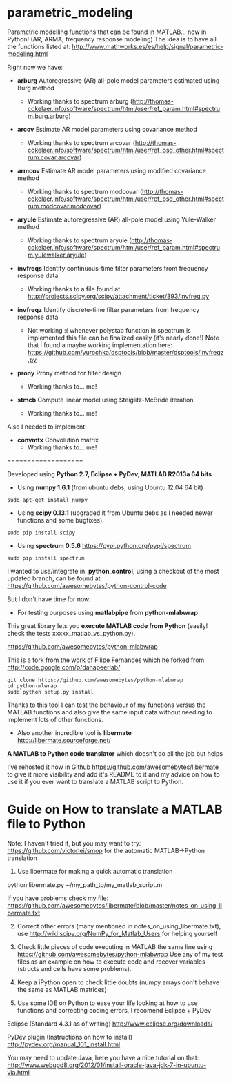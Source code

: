 parametric_modeling
===================

Parametric modelling functions that can be found in MATLAB... now in Python!
(AR, ARMA, frequency response modeling)
The idea is to have all the functions listed at: http://www.mathworks.es/es/help/signal/parametric-modeling.html

Right now we have:

* **arburg**	Autoregressive (AR) all-pole model parameters estimated using Burg method
  * Working thanks to spectrum arburg (http://thomas-cokelaer.info/software/spectrum/html/user/ref_param.html#spectrum.burg.arburg)

* **arcov**	Estimate AR model parameters using covariance method
  * Working thanks to spectrum arcovar (http://thomas-cokelaer.info/software/spectrum/html/user/ref_psd_other.html#spectrum.covar.arcovar)

* **armcov**	Estimate AR model parameters using modified covariance method
  * Working thanks to spectrum modcovar (http://thomas-cokelaer.info/software/spectrum/html/user/ref_psd_other.html#spectrum.modcovar.modcovar)

* **aryule**	Estimate autoregressive (AR) all-pole model using Yule-Walker method
  * Working thanks to spectrum aryule (http://thomas-cokelaer.info/software/spectrum/html/user/ref_param.html#spectrum.yulewalker.aryule)

* **invfreqs**	Identify continuous-time filter parameters from frequency response data
  * Working thanks to a file found at http://projects.scipy.org/scipy/attachment/ticket/393/invfreq.py

* **invfreqz**	Identify discrete-time filter parameters from frequency response data
  * Not working :( whenever polystab function in spectrum is implemented this file can be finalized easily (it's nearly done!) Note that I found a maybe working implementation here: https://github.com/yurochka/dsptools/blob/master/dsptools/invfreqz.py 

* **prony**	 Prony method for filter design
  * Working thanks to... me!

* **stmcb**	Compute linear model using Steiglitz-McBride iteration
  * Working thanks to... me!

Also I needed to implement:

* **convmtx**    Convolution matrix
  * Working thanks to... me!


===================

Developed using **Python 2.7, Eclipse + PyDev, MATLAB R2013a 64 bits**

* Using **numpy 1.6.1** (from ubuntu debs, using Ubuntu 12.04 64 bit)
```
sudo apt-get install numpy
```

* Using **scipy 0.13.1** (upgraded it from Ubuntu debs as I needed newer functions and some bugfixes)
```
sudo pip install scipy
```

* Using **spectrum 0.5.6** https://pypi.python.org/pypi/spectrum
```
sudo pip install spectrum 
```


I wanted to use/integrate in: **python_control**, using a checkout of the most updated branch, can be found at:
https://github.com/awesomebytes/python-control-code

But I don't have time for now.


* For testing purposes using **matlabpipe** from **python-mlabwrap**

This great library lets you **execute MATLAB code from Python** (easily! check the tests xxxxx_matlab_vs_python.py).

https://github.com/awesomebytes/python-mlabwrap

This is a fork from the work of Filipe Fernandes which he forked from http://code.google.com/p/danapeerlab/
```
git clone https://github.com/awesomebytes/python-mlabwrap
cd python-mlwrap
sudo python setup.py install
```

Thanks to this tool I can test the behaviour of my functions versus the MATLAB functions
and also give the same input data without needing to implement lots of other functions.

* Also another incredible tool is **libermate** http://libermate.sourceforge.net/

**A MATLAB to Python code translator** which doesn't do all the job but helps

I've rehosted it now in Github https://github.com/awesomebytes/libermate to give it more visibility and 
add it's README to it and my advice on how to use it if you ever want to translate a MATLAB script to Python.

Guide on How to translate a MATLAB file to Python
====================

Note: I haven't tried it, but you may want to try: https://github.com/victorlei/smop for the automatic MATLAB->Python translation

1) Use libermate for making a quick automatic translation

python libermate.py ~/my_path_to/my_matlab_script.m

If you have problems check my file: https://github.com/awesomebytes/libermate/blob/master/notes_on_using_libermate.txt

2) Correct other errors (many mentioned in notes_on_using_libermate.txt), use http://wiki.scipy.org/NumPy_for_Matlab_Users for helping yourself

3) Check little pieces of code executing in MATLAB the same line using https://github.com/awesomebytes/python-mlabwrap Use any of my test files as an example on how to execute code and recover variables (structs and cells have some problems).

4) Keep a iPython open to check little doubts (numpy arrays don't behave the same as MATLAB matrices)

5) Use some IDE on Python to ease your life looking at how to use functions and correcting coding errors, I recomend Eclipse + PyDev

Eclipse (Standard 4.3.1 as of writing) http://www.eclipse.org/downloads/

PyDev plugin (Instructions on how to install) http://pydev.org/manual_101_install.html

You may need to update Java, here you have a nice tutorial on that: http://www.webupd8.org/2012/01/install-oracle-java-jdk-7-in-ubuntu-via.html


